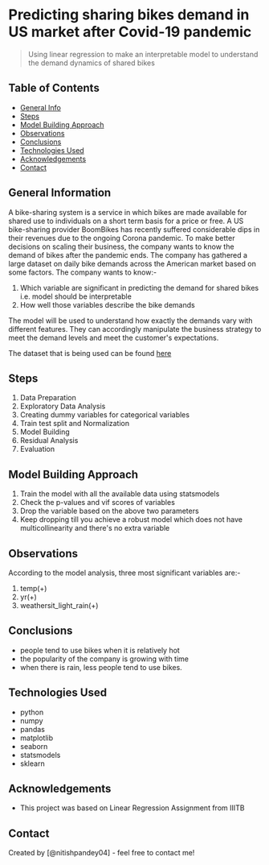 # Predicting sharing bikes demand in US market after Covid-19 pandemic
> Using linear regression to make an interpretable model to understand the demand dynamics of shared bikes

## Table of Contents
* [General Info](#general-information)
* [Steps](#steps)
* [Model Building Approach](#model-building-approach)
* [Observations](#observations)
* [Conclusions](#conclusions)
* [Technologies Used](#technologies-used)
* [Acknowledgements](#acknowledgements)
* [Contact](#contact)

## General Information
A bike-sharing system is a service in which bikes are made available for shared use to individuals on a short term basis for a price or free. A US bike-sharing provider BoomBikes has recently suffered considerable dips in their revenues due to the ongoing Corona pandemic. To make better decisions on scaling their business, the company wants to know the demand of bikes after the pandemic ends. The company has gathered a large dataset on daily bike demands across the American market based on some factors. The company wants to know:-
1. Which variable are significant in predicting the demand for shared bikes i.e. model should be interpretable
2. How well those variables describe the bike demands

The model will be used to understand how exactly the demands vary with different features. They can accordingly manipulate the business strategy to meet the demand levels and meet the customer's expectations. 

The dataset that is being used can be found [here](https://drive.google.com/drive/folders/1rRl5ZahhC23KI-_P_NuXFm83P0vPzDp3?usp=sharing)

## Steps
1. Data Preparation
2. Exploratory Data Analysis
3. Creating dummy variables for categorical variables
4. Train test split and Normalization
5. Model Building
6. Residual Analysis
7. Evaluation

## Model Building Approach
1. Train the model with all the available data using statsmodels
2. Check the p-values and vif scores of variables
3. Drop the variable based on the above two parameters
4. Keep dropping till you achieve a robust model which does not have multicollinearity and there's no extra variable

## Observations
According to the model analysis, three most significant variables are:-
1. temp(+)
2. yr(+)
3. weathersit_light_rain(+)

## Conclusions
- people tend to use bikes when it is relatively hot
- the popularity of the company is growing with time
- when there is rain, less people tend to use bikes.

## Technologies Used
- python 
- numpy
- pandas
- matplotlib
- seaborn
- statsmodels
- sklearn

## Acknowledgements
- This project was based on Linear Regression Assignment from IIITB

## Contact
Created by [@nitishpandey04] - feel free to contact me!
